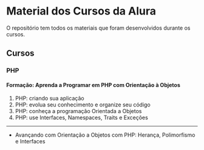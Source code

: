 # Material dos Cursos da Alura
O repositório tem todos os materiais que foram desenvolvidos durante os cursos.

## Cursos
### PHP
#### Formação: Aprenda a Programar em PHP com Orientação à Objetos
1. PHP: criando sua aplicação
2. PHP: evolua seu conhecimento e organize seu código
3. PHP: conheça a programação Orientada a Objetos
4. PHP: use Interfaces, Namespaces, Traits e Exceções
---
- Avançando com Orientação a Objetos com PHP: Herança, Polimorfismo e Interfaces
